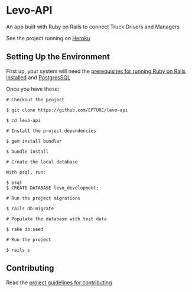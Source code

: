# Levo-API
 An app built with Ruby on Rails to connect Truck Drivers and Managers

See the project running on [Heroku](https://epturc-levo.herokuapp.com/api/v1/drivers)

## Setting Up the Environment


First up, your system will need the [prerequisites for running Ruby on Rails installed](https://rubyonrails.org/) and [PostgresSQL](https://www.postgresql.org/)

Once you have these:

```
# Checkout the project

$ git clone https://github.com/EPTURC/levo-api

$ cd levo-api

# Install the project dependencies

$ gem install bundler

$ bundle install

# Create the local database

With psql, run: 

$ psql
$ CREATE DATABASE levo_development;

# Run the project migrations

$ rails db:migrate

# Populate the database with test data

$ rake db:seed

# Run the project

$ rails s
```


## Contributing

Read the [project guidelines for contributing](https://github.com/EPTURC/levo-api/blob/master/docs/CONTRIBUTING.md)
